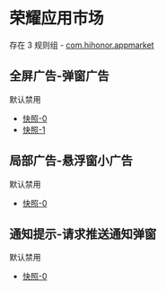 # 荣耀应用市场

存在 3 规则组 - [com.hihonor.appmarket](/src/apps/com.hihonor.appmarket.ts)

## 全屏广告-弹窗广告

默认禁用

- [快照-0](https://i.gkd.li/import/13063815)
- [快照-1](https://i.gkd.li/import/13168440)

## 局部广告-悬浮窗小广告

默认禁用

- [快照-0](https://i.gkd.li/import/13063928)

## 通知提示-请求推送通知弹窗

默认禁用

- [快照-0](https://i.gkd.li/import/13073319)
